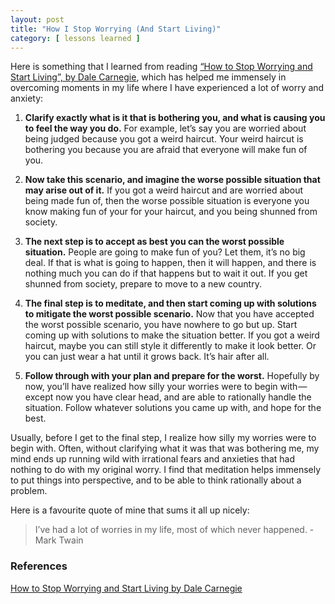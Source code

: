 ```yaml
---
layout: post
title: "How I Stop Worrying (And Start Living)"
category: [ lessons learned ]
---
```


Here is something that I learned from reading [“How to Stop Worrying and Start Living”, by Dale Carnegie](https://en.wikipedia.org/wiki/How_to_Stop_Worrying_and_Start_Living), which has helped me immensely in overcoming moments in my life where I have experienced a lot of worry and anxiety:

1. **Clarify exactly what is it that is bothering you, and what is causing you to feel the way you do.** For example, let’s say you are worried about being judged because you got a weird haircut. Your weird haircut is bothering you because you are afraid that everyone will make fun of you.

2. **Now take this scenario, and imagine the worse possible situation that may arise out of it.** If you got a weird haircut and are worried about being made fun of, then the worse possible situation is everyone you know making fun of your for your haircut, and you being shunned from society.

3. **The next step is to accept as best you can the worst possible situation.** People are going to make fun of you? Let them, it’s no big deal. If that is what is going to happen, then it will happen, and there is nothing much you can do if that happens but to wait it out. If you get shunned from society, prepare to move to a new country.

4. **The final step is to meditate, and then start coming up with solutions to mitigate the worst possible scenario.** Now that you have accepted the worst possible scenario, you have nowhere to go but up. Start coming up with solutions to make the situation better. If you got a weird haircut, maybe you can still style it differently to make it look better. Or you can just wear a hat until it grows back. It’s hair after all.

5. **Follow through with your plan and prepare for the worst.** Hopefully by now, you’ll have realized how silly your worries were to begin with — except now you have clear head, and are able to rationally handle the situation. Follow whatever solutions you came up with, and hope for the best.

Usually, before I get to the final step, I realize how silly my worries were to begin with. Often, without clarifying what it was that was bothering me, my mind ends up running wild with irrational fears and anxieties that had nothing to do with my original worry. I find that meditation helps immensely to put things into perspective, and to be able to think rationally about a problem.

Here is a favourite quote of mine that sums it all up nicely:

> I’ve had a lot of worries in my life, most of which never happened. -Mark Twain

### References

[How to Stop Worrying and Start Living by Dale Carnegie](https://en.wikipedia.org/wiki/How_to_Stop_Worrying_and_Start_Living)
